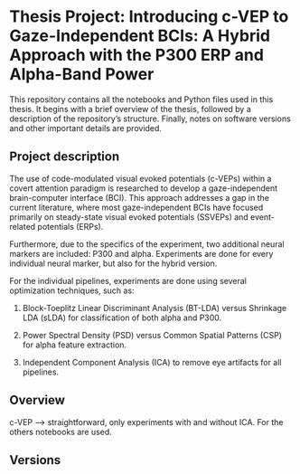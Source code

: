 # Thesis Project: Introducing c-VEP to Gaze-Independent BCIs: A Hybrid Approach with the P300 ERP and Alpha-Band Power

This repository contains all the notebooks and Python files used in this thesis. It begins with a brief overview of the thesis, followed by a description of the repository’s structure. Finally, notes on software versions and other important details are provided.

## Project description

The use of code-modulated visual evoked potentials (c-VEPs) within a covert attention paradigm is researched to develop a gaze-independent brain-computer interface (BCI). This approach addresses a gap in the current literature, where most gaze-independent BCIs have focused primarily on steady-state visual evoked potentials (SSVEPs) and event-related potentials (ERPs).

Furthermore, due to the specifics of the experiment, two additional neural markers are included: P300 and alpha. Experiments are done for every individual neural marker, but also for the hybrid version.

For the individual pipelines, experiments are done using several optimization techniques, such as:
1. Block-Toeplitz Linear Discriminant Analysis (BT-LDA) versus Shrinkage LDA (sLDA) for classification of both alpha and P300.

2.  Power Spectral Density (PSD) versus Common Spatial Patterns (CSP) for alpha feature extraction.

3. Independent Component Analysis (ICA) to remove eye artifacts for all pipelines.

## Overview
c-VEP --> straightforward, only experiments with and without ICA. For the others notebooks are used.



## Versions
